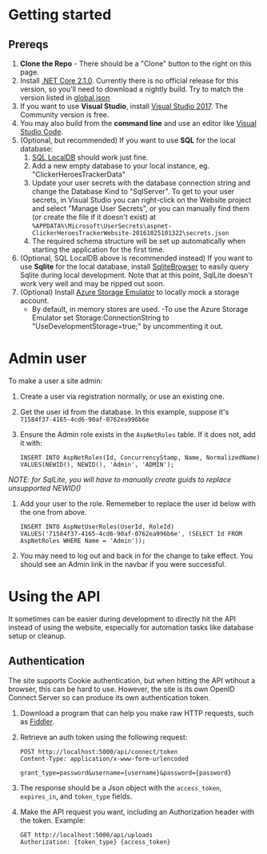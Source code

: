 # Getting started
## Prereqs
1. **Clone the Repo** - There should be a "Clone" button to the right on this page.
1. Install [.NET Core 2.1.0](https://github.com/dotnet/cli/blob/master/README.md#installers-and-binaries). Currently there is no official release for this version, so you'll need to download a nightly build. Try to match the version listed in [global.json](global.json)
1. If you want to use **Visual Studio**, install [Visual Studio 2017](https://www.visualstudio.com/downloads/). The Community version is free.
1. You may also build from the **command line** and use an editor like [Visual Studio Code](https://code.visualstudio.com/).
1. (Optional, but recommended) If you want to use **SQL** for the local database:
    1. [SQL LocalDB](https://docs.microsoft.com/en-us/sql/database-engine/configure-windows/sql-server-2016-express-localdb#install-localdb) should work just fine.
    1. Add a new empty database to your local instance, eg. "ClickerHeroesTrackerData"
    1. Update your user secrets with the database connection string and change the Database Kind to "SqlServer". To get to your user secrets, in Visual Studio you can right-click on the Website project and select "Manage User Secrets", or you can manually find them (or create the file if it doesn't exist) at `%APPDATA%\Microsoft\UserSecrets\aspnet-ClickerHeroesTrackerWebsite-20161025101322\secrets.json`
    1. The required schema structure will be set up automatically when starting the application for the first time.
1. (Optional, SQL LocalDB above is recommended instead) If you want to use **Sqlite** for the local database, install [SqliteBrowser](http://sqlitebrowser.org/) to easily query Sqlite during local development. Note that at this point, SqlLite doesn't work very well and may be ripped out soon.
1. (Optional) Install [Azure Storage Emulator](https://go.microsoft.com/fwlink/?linkid=717179&clcid=0x409) to locally mock a storage account.
    - By default, in memory stores are used.
    -To use the Azure Storage Emulator set Storage:ConnectionString to "UseDevelopmentStorage=true;" by uncommenting it out.

# Admin user
To make a user a site admin:
1. Create a user via registration normally, or use an existing one.
1. Get the user id from the database. In this example, suppose it's `71584f37-4165-4cd6-90af-0762ea996b6e`
1. Ensure the Admin role exists in the `AspNetRoles` table. If it does not, add it with:

       INSERT INTO AspNetRoles(Id, ConcurrencyStamp, Name, NormalizedName)
       VALUES(NEWID(), NEWID(), 'Admin', 'ADMIN');

*NOTE: for SqlLite, you will have to manually create guids to replace unsupported NEWID()*

1. Add your user to the role. Rememeber to replace the user id below with the one from above.

       INSERT INTO AspNetUserRoles(UserId, RoleId)
       VALUES('71584f37-4165-4cd6-90af-0762ea996b6e', (SELECT Id FROM AspNetRoles WHERE Name = 'Admin'));

1. You may need to log out and back in for the change to take effect. You should see an Admin link in the navbar if you were successful.

# Using the API
It sometimes can be easier during development to directly hit the API instead of using the website, especially for automation tasks like database setup or cleanup.

## Authentication
The site supports Cookie authentication, but when hitting the API wtihout a browser, this can be hard to use. However, the site is its own OpenID Connect Server so can produce its own authentication token.

1. Download a program that can help you make raw HTTP requests, such as [Fiddler](http://www.telerik.com/fiddler).
1. Retrieve an auth token using the following request:

       POST http://localhost:5000/api/connect/token
       Content-Type: application/x-www-form-urlencoded

       grant_type=password&username={username}&password={password}

1. The response should be a Json object with the `access_token`, `expires_in`, and `token_type` fields.
1. Make the API request you want, including an Authorization header with the token. Example:

       GET http://localhost:5000/api/uploads
       Authorization: {token_type} {access_token}
